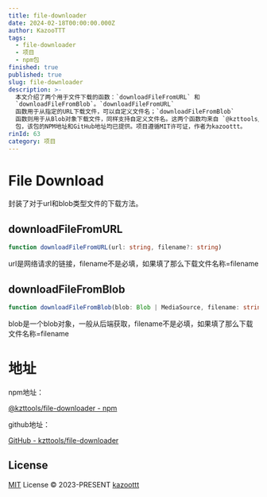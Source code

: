 ```yaml
---
title: file-downloader
date: 2024-02-18T00:00:00.000Z
author: KazooTTT
tags:
  - file-downloader
  - 项目
  - npm包
finished: true
published: true
slug: file-downloader
description: >-
  本文介绍了两个用于文件下载的函数：`downloadFileFromURL` 和
  `downloadFileFromBlob`。`downloadFileFromURL`
  函数用于从指定的URL下载文件，可以自定义文件名；`downloadFileFromBlob`
  函数则用于从Blob对象下载文件，同样支持自定义文件名。这两个函数均来自 `@kzttools/file-downloader`
  包，该包的NPM地址和GitHub地址均已提供。项目遵循MIT许可证，作者为kazoottt。
rinId: 63
category: 项目
---
```


# File Download

封装了对于url和blob类型文件的下载方法。

## downloadFileFromURL

```ts
function downloadFileFromURL(url: string, filename?: string)
```

url是网络请求的链接，filename不是必填，如果填了那么下载文件名称=filename

## downloadFileFromBlob

```ts
function downloadFileFromBlob(blob: Blob | MediaSource, filename: string)
```

blob是一个blob对象，一般从后端获取，filename不是必填，如果填了那么下载文件名称=filename

# 地址

npm地址：

[@kzttools/file-downloader - npm](https://www.npmjs.com/package/@kzttools/file-downloader)

github地址：

[GitHub - kzttools/file-downloader](https://github.com/kzttools/file-downloader)

## License

[MIT](./LICENSE) License © 2023-PRESENT [kazoottt](https://github.com/kazoottt)
